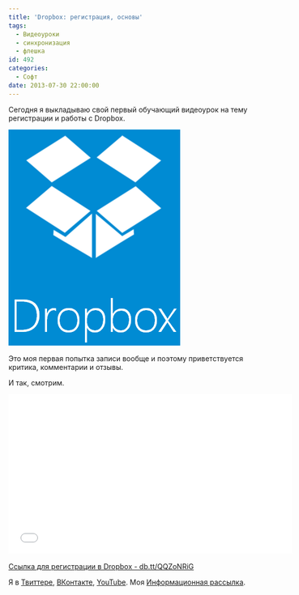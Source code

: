 ```yaml
---
title: 'Dropbox: регистрация, основы'
tags:
  - Видеоуроки
  - синхронизация
  - флешка
id: 492
categories:
  - Софт
date: 2013-07-30 22:00:00
---
```


Сегодня я выкладываю свой первый обучающий видеоурок на тему регистрации и работы с Dropbox. 
<!--more-->

[![](/content/2013/07/Image-0012.png)](/content/2013/07/Image-0012.png)

Это моя первая попытка записи вообще и поэтому приветствуется критика, комментарии и отзывы.

И так, смотрим.

<iframe width="560" height="315" src="//www.youtube.com/embed/yyZKIsuAqbM" frameborder="0" allowfullscreen></iframe>

[Ссылка для регистрации в Dropbox - db.tt/QQZoNRiG](http://db.tt/QQZoNRiG)

Я в [Твиттере](http://twitter.com/atnartur),  [ВКонтакте](http://vk.com/atnartur), [YouTube](http://youtube.com/atnarturru). Моя [Информационная рассылка](http://dev.atnartur.ru/projects/email-news/).